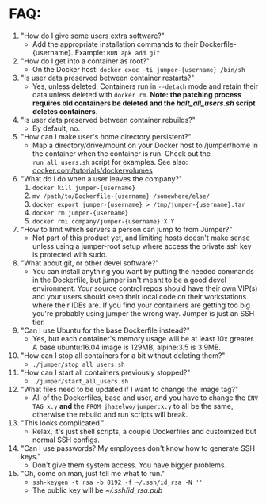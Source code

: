 # FAQ:

1. "How do I give some users extra software?"
    * Add the appropriate installation commands to their
    Dockerfile-{username}. Example: `RUN apk add git`
1. "How do I get into a container as root?"
    * On the Docker host: `docker exec -ti jumper-{username} /bin/sh`
1. "Is user data preserved between container restarts?"
    * Yes, unless deleted. Containers run in `--detach` mode and
    retain their data unless deleted with `docker rm`. __Note: the
    patching process requires old containers be deleted and the
    _halt_all_users.sh_ script deletes containers__.
1. "Is user data preserved between container rebuilds?"
    * By default, no.
1. "How can I make user's home directory persistent?"
    * Map a directory/drive/mount on your Docker host to /jumper/home
    in the container when the container is run. Check out the
    `run_all_users.sh` script for examples. See also: [docker.com/tutorials/dockervolumes](https://docs.docker.com/engine/tutorials/dockervolumes/#mount-a-host-directory-as-a-data-volume)
1. "What do I do when a user leaves the company?"
    1. `docker kill jumper-{username}`
    1. `mv /path/to/Dockerfile-{username} /somewhere/else/`
    1. `docker export jumper-{username} > /tmp/jumper-{username}.tar`
    1. `docker rm jumper-{username}`
    1. `docker rmi company/jumper-{username}:X.Y`
1. "How to limit which servers a person can jump to from Jumper?"
    * Not part of this product yet, and limiting hosts doesn't make
    sense unless using a jumper-root setup where access the private
    ssh key is protected with sudo.
1. "What about git, or other devel software?"
    * You can install anything you want by putting the needed commands
    in the Dockerfile, but jumper isn't meant to be a good devel
    environment. Your source control repos should have their own VIP(s)
    and your users should keep their local code on their workstations
    where their IDEs are. If you find your containers are getting too
    big you're probably using jumper the wrong way. Jumper is just an
    SSH tier.
1. "Can I use Ubuntu for the base Dockerfile instead?"
    * Yes, but each container's memory usage will be at least 10x
    greater. A base ubuntu:16.04 image is 129MB, alpine:3.5 is 3.9MB.
1. "How can I stop all containers for a bit without deleting them?"
    * `./jumper/stop_all_users.sh`
1. "How can I start all containers previously stopped?"
    * `./jumper/start_all_users.sh`
1. "What files need to be updated if I want to change the image tag?"
    * All of the Dockerfiles, base and user, and you have to change
    the `ENV TAG x.y` __and__ the `FROM jhazelwo/jumper:x.y` to all
    be the same, otherwise the rebuild and run scripts will break.
1. "This looks complicated."
    * Relax, it's just shell scripts, a couple Dockerfiles and
    customized but normal SSH configs.
1. "Can I use passwords? My employees don't know how to generate SSH
keys."
    * Don't give them system access. You have bigger problems.
1. "Oh, come on man, just tell me what to run."
    * `ssh-keygen -t rsa -b 8192 -f ~/.ssh/id_rsa -N ''`
    * The public key will be _~/.ssh/id_rsa.pub_
